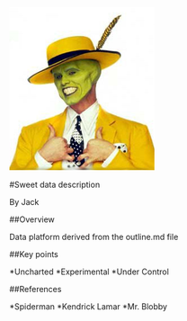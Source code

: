 ![Headshot](images/Mask.jpg "Me after a beer!")

#Sweet data description

By Jack

##Overview

Data platform derived from the outline.md file

##Key points

*Uncharted
*Experimental
*Under Control 

##References

*Spiderman
*Kendrick Lamar
*Mr. Blobby
